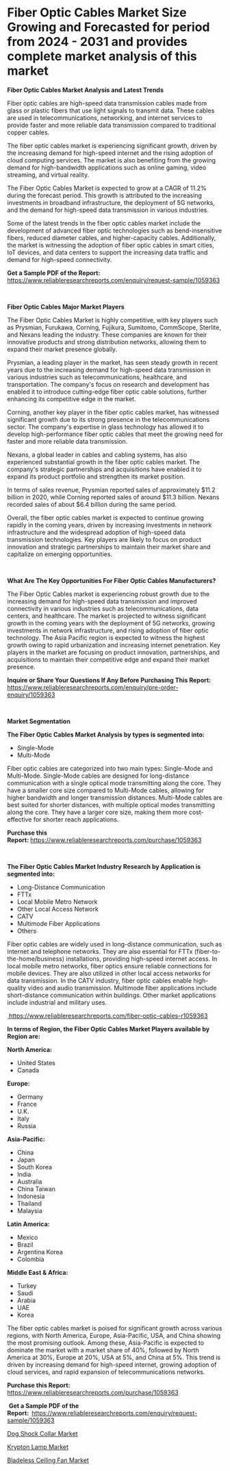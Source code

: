 <p><h1>Fiber Optic Cables Market Size Growing and Forecasted for period from 2024 - 2031 and provides complete market analysis of this market</h1></p><p><strong>Fiber Optic Cables Market Analysis and Latest Trends</strong></p>
<p><p>Fiber optic cables are high-speed data transmission cables made from glass or plastic fibers that use light signals to transmit data. These cables are used in telecommunications, networking, and internet services to provide faster and more reliable data transmission compared to traditional copper cables.</p><p>The fiber optic cables market is experiencing significant growth, driven by the increasing demand for high-speed internet and the rising adoption of cloud computing services. The market is also benefiting from the growing demand for high-bandwidth applications such as online gaming, video streaming, and virtual reality.</p><p>The Fiber Optic Cables Market is expected to grow at a CAGR of 11.2% during the forecast period. This growth is attributed to the increasing investments in broadband infrastructure, the deployment of 5G networks, and the demand for high-speed data transmission in various industries.</p><p>Some of the latest trends in the fiber optic cables market include the development of advanced fiber optic technologies such as bend-insensitive fibers, reduced diameter cables, and higher-capacity cables. Additionally, the market is witnessing the adoption of fiber optic cables in smart cities, IoT devices, and data centers to support the increasing data traffic and demand for high-speed connectivity.</p></p>
<p><strong>Get a Sample PDF of the Report:&nbsp;</strong> <a href="https://www.reliableresearchreports.com/enquiry/request-sample/1059363">https://www.reliableresearchreports.com/enquiry/request-sample/1059363</a></p>
<p>&nbsp;</p>
<p><strong>Fiber Optic Cables Major Market Players</strong></p>
<p><p>The Fiber Optic Cables Market is highly competitive, with key players such as Prysmian, Furukawa, Corning, Fujikura, Sumitomo, CommScope, Sterlite, and Nexans leading the industry. These companies are known for their innovative products and strong distribution networks, allowing them to expand their market presence globally.</p><p>Prysmian, a leading player in the market, has seen steady growth in recent years due to the increasing demand for high-speed data transmission in various industries such as telecommunications, healthcare, and transportation. The company's focus on research and development has enabled it to introduce cutting-edge fiber optic cable solutions, further enhancing its competitive edge in the market.</p><p>Corning, another key player in the fiber optic cables market, has witnessed significant growth due to its strong presence in the telecommunications sector. The company's expertise in glass technology has allowed it to develop high-performance fiber optic cables that meet the growing need for faster and more reliable data transmission.</p><p>Nexans, a global leader in cables and cabling systems, has also experienced substantial growth in the fiber optic cables market. The company's strategic partnerships and acquisitions have enabled it to expand its product portfolio and strengthen its market position.</p><p>In terms of sales revenue, Prysmian reported sales of approximately $11.2 billion in 2020, while Corning reported sales of around $11.3 billion. Nexans recorded sales of about $6.4 billion during the same period.</p><p>Overall, the fiber optic cables market is expected to continue growing rapidly in the coming years, driven by increasing investments in network infrastructure and the widespread adoption of high-speed data transmission technologies. Key players are likely to focus on product innovation and strategic partnerships to maintain their market share and capitalize on emerging opportunities.</p></p>
<p>&nbsp;</p>
<p><strong>What Are The Key Opportunities For Fiber Optic Cables Manufacturers?</strong></p>
<p><p>The Fiber Optic Cables market is experiencing robust growth due to the increasing demand for high-speed data transmission and improved connectivity in various industries such as telecommunications, data centers, and healthcare. The market is projected to witness significant growth in the coming years with the deployment of 5G networks, growing investments in network infrastructure, and rising adoption of fiber optic technology. The Asia Pacific region is expected to witness the highest growth owing to rapid urbanization and increasing internet penetration. Key players in the market are focusing on product innovation, partnerships, and acquisitions to maintain their competitive edge and expand their market presence.</p></p>
<p><strong>Inquire or Share Your Questions If Any Before Purchasing This Report:</strong> <a href="https://www.reliableresearchreports.com/enquiry/pre-order-enquiry/1059363">https://www.reliableresearchreports.com/enquiry/pre-order-enquiry/1059363</a></p>
<p>&nbsp;</p>
<p><strong>Market Segmentation</strong></p>
<p><strong>The Fiber Optic Cables Market Analysis by types is segmented into:</strong></p>
<p><ul><li>Single-Mode</li><li>Multi-Mode</li></ul></p>
<p><p>Fiber optic cables are categorized into two main types: Single-Mode and Multi-Mode. Single-Mode cables are designed for long-distance communication with a single optical mode transmitting along the core. They have a smaller core size compared to Multi-Mode cables, allowing for higher bandwidth and longer transmission distances. Multi-Mode cables are best suited for shorter distances, with multiple optical modes transmitting along the core. They have a larger core size, making them more cost-effective for shorter reach applications.</p></p>
<p><strong>Purchase this Report:&nbsp;</strong><a href="https://www.reliableresearchreports.com/purchase/1059363">https://www.reliableresearchreports.com/purchase/1059363</a></p>
<p>&nbsp;</p>
<p><strong>The Fiber Optic Cables Market Industry Research by Application is segmented into:</strong></p>
<p><ul><li>Long-Distance Communication</li><li>FTTx</li><li>Local Mobile Metro Network</li><li>Other Local Access Network</li><li>CATV</li><li>Multimode Fiber Applications</li><li>Others</li></ul></p>
<p><p>Fiber optic cables are widely used in long-distance communication, such as internet and telephone networks. They are also essential for FTTx (fiber-to-the-home/business) installations, providing high-speed internet access. In local mobile metro networks, fiber optics ensure reliable connections for mobile devices. They are also utilized in other local access networks for data transmission. In the CATV industry, fiber optic cables enable high-quality video and audio transmission. Multimode fiber applications include short-distance communication within buildings. Other market applications include industrial and military uses.</p></p>
<p><a href="https://www.reliableresearchreports.com/fiber-optic-cables-r1059363">&nbsp;https://www.reliableresearchreports.com/fiber-optic-cables-r1059363</a></p>
<p><strong>In terms of Region, the Fiber Optic Cables Market Players available by Region are:</strong></p>
<p>
    <p> <strong> North America: </strong>
        <ul>
            <li>United States</li>
            <li>Canada</li>
        </ul>
        </p> 
    <p> <strong> Europe: </strong>
        <ul>
            <li>Germany</li>
            <li>France</li>
            <li>U.K.</li>
            <li>Italy</li>
            <li>Russia</li>
        </ul>
        </p> 
    <p> <strong> Asia-Pacific: </strong>
        <ul>
            <li>China</li>
            <li>Japan</li>
            <li>South Korea</li>
            <li>India</li>
            <li>Australia</li>
            <li>China Taiwan</li>
            <li>Indonesia</li>
            <li>Thailand</li>
            <li>Malaysia</li>
        </ul>
        </p> 
    <p> <strong> Latin America: </strong>
        <ul>
            <li>Mexico</li>
            <li>Brazil</li>
            <li>Argentina Korea</li>
            <li>Colombia</li>
        </ul>
        </p> 
    <p> <strong> Middle East & Africa: </strong>
        <ul>
            <li>Turkey</li>
            <li>Saudi</li>
            <li>Arabia</li>
            <li>UAE</li>
            <li>Korea</li>
        </ul>
    </p>
    </p>
<p><p>The fiber optic cables market is poised for significant growth across various regions, with North America, Europe, Asia-Pacific, USA, and China showing the most promising outlook. Among these, Asia-Pacific is expected to dominate the market with a market share of 40%, followed by North America at 30%, Europe at 20%, USA at 5%, and China at 5%. This trend is driven by increasing demand for high-speed internet, growing adoption of cloud services, and rapid expansion of telecommunications networks.</p></p>
<p><strong>Purchase this Report: </strong><a href="https://www.reliableresearchreports.com/purchase/1059363">https://www.reliableresearchreports.com/purchase/1059363</a></p>
<p>&nbsp;<strong>Get a Sample PDF of the Report:&nbsp;&nbsp;</strong><a href="https://www.reliableresearchreports.com/enquiry/request-sample/1059363">https://www.reliableresearchreports.com/enquiry/request-sample/1059363</a></p>
<p><strong></strong></p>
<p><p><a href="https://github.com/theanastasiyah/Market-Research-Report-List-1/blob/main/dog-shock-collar-market.md">Dog Shock Collar Market</a></p><p><a href="https://github.com/Gilanghao0/Market-Research-Report-List-1/blob/main/krypton-lamp-market.md">Krypton Lamp Market</a></p><p><a href="https://github.com/lukmanduiky01/Market-Research-Report-List-1/blob/main/bladeless-ceiling-fan-market.md">Bladeless Ceiling Fan Market</a></p></p>